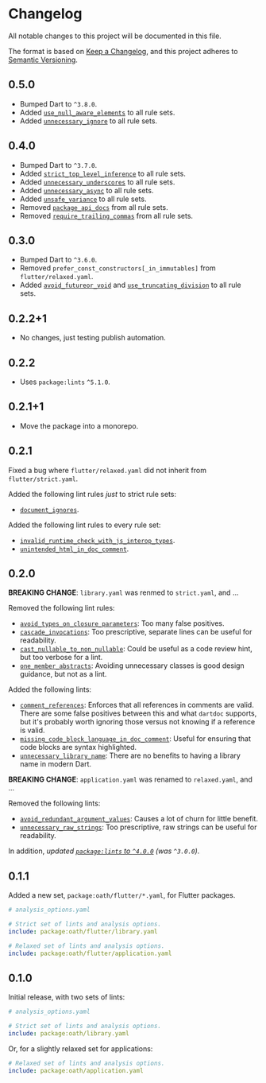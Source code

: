 <!-- #region(HEADER) -->
# Changelog

All notable changes to this project will be documented in this file.

The format is based on [Keep a Changelog](https://keepachangelog.com/en/1.1.0/),
and this project adheres to [Semantic Versioning](https://semver.org/spec/v2.0.0.html).

<!-- #endregion -->

## 0.5.0

- Bumped Dart to `^3.8.0`.
- Added [`use_null_aware_elements`](https://dart.dev/tools/linter-rules/use_null_aware_elements) to all rule sets.
- Added [`unnecessary_ignore`](https://dart.dev/tools/linter-rules/unnecessary_ignore) to all rule sets.

## 0.4.0

- Bumped Dart to `^3.7.0`.
- Added [`strict_top_level_inference`](https://dart.dev/tools/linter-rules/strict_top_level_inference) to all rule sets.
- Added [`unnecessary_underscores`](https://dart.dev/tools/linter-rules/unnecessary_underscores) to all rule sets.
- Added [`unnecessary_async`](https://dart.dev/tools/linter-rules/unnecessary_async) to all rule sets.
- Added [`unsafe_variance`](https://dart.dev/tools/linter-rules/unsafe_variance) to all rule sets.
- Removed [`package_api_docs`](https://dart.dev/tools/linter-rules/package_api_docs) from all rule sets.
- Removed [`require_trailing_commas`](https://dart.dev/tools/linter-rules/require_trailing_commas) from all rule sets.

## 0.3.0

- Bumped Dart to `^3.6.0`.
- Removed `prefer_const_constructors[_in_immutables]` from `flutter/relaxed.yaml`.
- Added [`avoid_futureor_void`](https://dart.dev/tools/linter-rules/avoid_futureor_void) and [`use_truncating_division`](https://dart.dev/tools/linter-rules/use_truncating_division) to all rule sets.

## 0.2.2+1

- No changes, just testing publish automation.

## 0.2.2

- Uses `package:lints` `^5.1.0`.

## 0.2.1+1

- Move the package into a monorepo.

## 0.2.1

Fixed a bug where `flutter/relaxed.yaml` did not inherit from
`flutter/strict.yaml`.

Added the following lint rules _just_ to strict rule sets:

- [`document_ignores`](https://dart.dev/lints/document_ignores).

Added the following lint rules to every rule set:

- [`invalid_runtime_check_with_js_interop_types`](https://dart.dev/lints/invalid_runtime_check_with_js_interop_types).
- [`unintended_html_in_doc_comment`](https://dart.dev/lints/unintended_html_in_doc_comment).

## 0.2.0

**BREAKING CHANGE**: `library.yaml` was renmed to `strict.yaml`, and ...

Removed the following lint rules:

- [`avoid_types_on_closure_parameters`](https://dart.dev/tools/linter-rules/avoid_types_on_closure_parameters):
  Too many false positives.
- [`cascade_invocations`](https://dart.dev/tools/linter-rules/cascade_invocations):
  Too prescriptive, separate lines can be useful for readability.
- [`cast_nullable_to_non_nullable`](https://dart.dev/tools/linter-rules/cast_nullable_to_non_nullable):
  Could be useful as a code review hint, but too verbose for a lint.
- [`one_member_abstracts`](https://dart.dev/tools/linter-rules/one_member_abstracts):
  Avoiding unnecessary classes is good design guidance, but not as a lint.

Added the following lints:

- [`comment_references`](https://dart.dev/tools/linter-rules/comment_references):
  Enforces that all references in comments are valid. There are some false
  positives between this and what `dartdoc` supports, but it's probably worth
  ignoring those versus not knowing if a reference is valid.
- [`missing_code_block_language_in_doc_comment`](https://dart.dev/tools/linter-rules/missing_code_block_language_in_doc_comment):
  Useful for ensuring that code blocks are syntax highlighted.
- [`unnecessary_library_name`](https://dart.dev/tools/linter-rules/unnecessary_library_name):
  There are no benefits to having a library name in modern Dart.

**BREAKING CHANGE**: `application.yaml` was renamed to `relaxed.yaml`, and ...

Removed the following lints:

- [`avoid_redundant_argument_values`](https://dart.dev/tools/linter-rules/avoid_redundant_argument_values):
  Causes a lot of churn for little benefit.
- [`unnecessary_raw_strings`](https://dart.dev/tools/linter-rules/unnecessary_raw_strings):
  Too prescriptive, raw strings can be useful for readability.

In addition, _updated [`package:lints` to `^4.0.0`][lints-4.0.0] (was `^3.0.0`)_.

[lints-4.0.0]: https://pub.dev/packages/lints/changelog#400

## 0.1.1

Added a new set, `package:oath/flutter/*.yaml`, for Flutter packages.

```yaml
# analysis_options.yaml

# Strict set of lints and analysis options.
include: package:oath/flutter/library.yaml

# Relaxed set of lints and analysis options.
include: package:oath/flutter/application.yaml
```

## 0.1.0

Initial release, with two sets of lints:

```yaml
# analysis_options.yaml

# Strict set of lints and analysis options.
include: package:oath/library.yaml
```

Or, for a slightly relaxed set for applications:

```yaml
# Relaxed set of lints and analysis options.
include: package:oath/application.yaml
```
